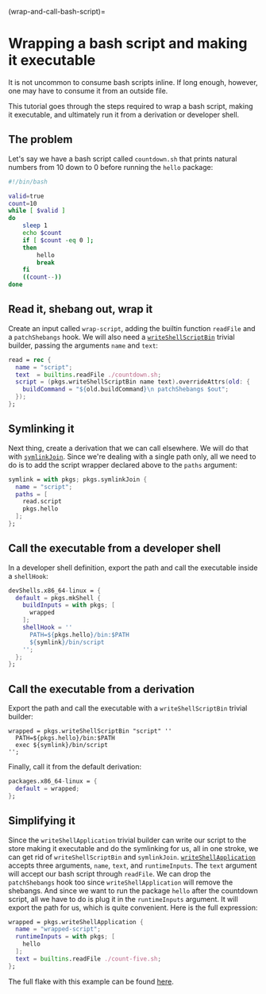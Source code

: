 (wrap-and-call-bash-script)=

# Wrapping a bash script and making it executable

It is not uncommon to consume bash scripts inline. If long enough, however, one may have to consume it from an outside file. 

This tutorial goes through the steps required to wrap a bash script, making it executable, and ultimately run it from a derivation or developer shell.

## The problem

Let's say we have a bash script called `countdown.sh` that prints natural numbers from 10 down to 0 before running the `hello` package:

```bash
#!/bin/bash

valid=true
count=10
while [ $valid ]
do
    sleep 1
    echo $count
    if [ $count -eq 0 ];
    then
        hello
		break
    fi
    ((count--))
done
```

## Read it, shebang out, wrap it

Create an input called `wrap-script`, adding the builtin function `readFile` and a `patchShebangs` hook. We will also need a [`writeShellScriptBin`](https://nixos.org/manual/nixpkgs/stable/#trivial-builder-writeText) trivial builder, passing the arguments `name` and `text`:

```nix
read = rec {
  name = "script";
  text  = builtins.readFile ./countdown.sh;
  script = (pkgs.writeShellScriptBin name text).overrideAttrs(old: {
    buildCommand = "${old.buildCommand}\n patchShebangs $out";
  });
};
```

## Symlinking it

Next thing, create a derivation that we can call elsewhere. We will do that with [`symlinkJoin`](https://github.com/NixOS/nixpkgs/blob/master/pkgs/build-support/trivial-builders.nix#L388). Since we're dealing with a single path only, all we need to do is to add the script wrapper declared above to the `paths` argument: 

```nix
symlink = with pkgs; pkgs.symlinkJoin {
  name = "script";
  paths = [
    read.script
    pkgs.hello
  ];
};
```

## Call the executable from a developer shell

In a developer shell definition, export the path and call the executable inside a `shellHook`:

```nix
devShells.x86_64-linux = {
  default = pkgs.mkShell {
    buildInputs = with pkgs; [
      wrapped
    ];
    shellHook = ''
      PATH=${pkgs.hello}/bin:$PATH
      ${symlink}/bin/script
    '';
  };
};
```

## Call the executable from a derivation

Export the path and call the executable with a `writeShellScriptBin` trivial builder:

```
wrapped = pkgs.writeShellScriptBin "script" ''
  PATH=${pkgs.hello}/bin:$PATH
  exec ${symlink}/bin/script
'';
```

Finally, call it from the default derivation:

```nix
packages.x86_64-linux = {
  default = wrapped;
};
```

## Simplifying it

Since the `writeShellApplication` trivial builder can write our script to the store making it executable and do the symlinking for us, all in one stroke, we can get rid of `writeShellScriptBin` and `symlinkJoin`. [`writeShellApplication`](https://nixos.org/manual/nixpkgs/stable/#trivial-builder-writeShellApplication) accepts three arguments, `name`, `text`, and `runtimeInputs`. The `text` argument will accept our bash script through `readFile`. We can drop the `patchShebangs` hook too since `writeShellApplication` will remove the shebangs. And since we want to run the package `hello` after the countdown script, all we have to do is plug it in the `runtimeInputs` argument. It will export the path for us, which is quite convenient. Here is the full expression:

```nix
wrapped = pkgs.writeShellApplication {
  name = "wrapped-script";
  runtimeInputs = with pkgs; [
    hello
  ];
  text = builtins.readFile ./count-five.sh;
};
```
The full flake with this example can be found [here](https://github.com/nrdsp/nix-examples/tree/main/hello-example).
